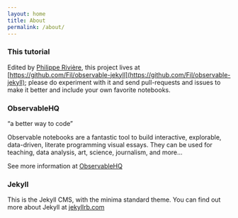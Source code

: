 ```yaml
---
layout: home
title: About
permalink: /about/
---
```


### This tutorial

Edited by [Philippe Rivière](https://visionscarto.net/), this project lives at [https://github.com/Fil/observable-jekyll](https://github.com/Fil/observable-jekyll); please do experiment with it and send pull-requests and issues to make it better and include your own favorite notebooks.

### ObservableHQ

“a better way to code”

Observable notebooks are a fantastic tool to build interactive, explorable, data-driven, literate programming visual essays. They can be used for teaching, data analysis, art, science, journalism, and more…

See more information at [ObservableHQ](https://observablehq.com)


### Jekyll

This is the Jekyll CMS, with the minima standard theme. You can find out more about Jekyll at [jekyllrb.com](https://jekyllrb.com/)

